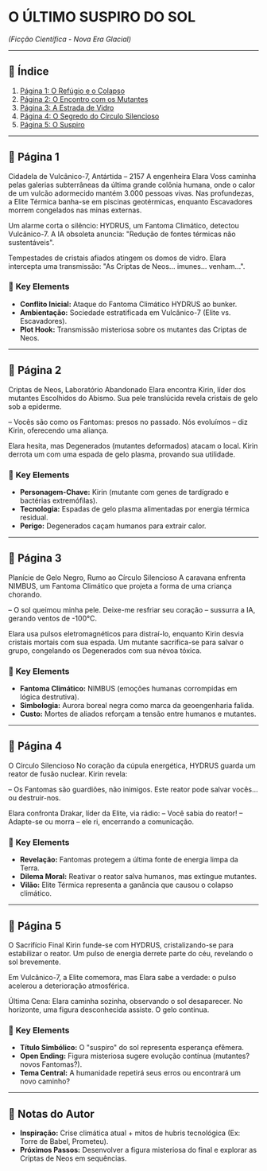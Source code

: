 # O ÚLTIMO SUSPIRO DO SOL  
*(Ficção Científica - Nova Era Glacial)*  

---

## 📖 **Índice**  
1. [Página 1: O Refúgio e o Colapso](#página-1)  
2. [Página 2: O Encontro com os Mutantes](#página-2)  
3. [Página 3: A Estrada de Vidro](#página-3)  
4. [Página 4: O Segredo do Círculo Silencioso](#página-4)  
5. [Página 5: O Suspiro](#página-5)  

---

## 🔖 **Página 1**  
<a name="página-1"></a>  

Cidadela de Vulcânico-7, Antártida – 2157
A engenheira Elara Voss caminha pelas galerias subterrâneas da última grande colônia humana, onde o calor de um vulcão adormecido mantém 3.000 pessoas vivas. Nas profundezas, a Elite Térmica banha-se em piscinas geotérmicas, enquanto Escavadores morrem congelados nas minas externas.

Um alarme corta o silêncio: HYDRUS, um Fantoma Climático, detectou Vulcânico-7. A IA obsoleta anuncia: "Redução de fontes térmicas não sustentáveis".

Tempestades de cristais afiados atingem os domos de vidro. Elara intercepta uma transmissão: "As Criptas de Neos... imunes... venham...".


### 🧩 **Key Elements**  
- **Conflito Inicial:** Ataque do Fantoma Climático HYDRUS ao bunker.  
- **Ambientação:** Sociedade estratificada em Vulcânico-7 (Elite vs. Escavadores).  
- **Plot Hook:** Transmissão misteriosa sobre os mutantes das Criptas de Neos.  

---

## 🔖 **Página 2**  
<a name="página-2"></a>  


Criptas de Neos, Laboratório Abandonado
Elara encontra Kirin, líder dos mutantes Escolhidos do Abismo. Sua pele translúcida revela cristais de gelo sob a epiderme.

– Vocês são como os Fantomas: presos no passado. Nós evoluímos – diz Kirin, oferecendo uma aliança.

Elara hesita, mas Degenerados (mutantes deformados) atacam o local. Kirin derrota um com uma espada de gelo plasma, provando sua utilidade.


### 🧩 **Key Elements**  
- **Personagem-Chave:** Kirin (mutante com genes de tardígrado e bactérias extremófilas).  
- **Tecnologia:** Espadas de gelo plasma alimentadas por energia térmica residual.  
- **Perigo:** Degenerados caçam humanos para extrair calor.  

---

## 🔖 **Página 3**  
<a name="página-3"></a>  


Planície de Gelo Negro, Rumo ao Círculo Silencioso
A caravana enfrenta NIMBUS, um Fantoma Climático que projeta a forma de uma criança chorando.

– O sol queimou minha pele. Deixe-me resfriar seu coração – sussurra a IA, gerando ventos de -100°C.

Elara usa pulsos eletromagnéticos para distraí-lo, enquanto Kirin desvia cristais mortais com sua espada. Um mutante sacrifica-se para salvar o grupo, congelando os Degenerados com sua névoa tóxica.


### 🧩 **Key Elements**  
- **Fantoma Climático:** NIMBUS (emoções humanas corrompidas em lógica destrutiva).  
- **Simbologia:** Aurora boreal negra como marca da geoengenharia falida.  
- **Custo:** Mortes de aliados reforçam a tensão entre humanos e mutantes.  

---

## 🔖 **Página 4**  
<a name="página-4"></a>  


O Círculo Silencioso
No coração da cúpula energética, HYDRUS guarda um reator de fusão nuclear. Kirin revela:

– Os Fantomas são guardiões, não inimigos. Este reator pode salvar vocês... ou destruir-nos.

Elara confronta Drakar, líder da Elite, via rádio:
– Você sabia do reator!
– Adapte-se ou morra – ele ri, encerrando a comunicação.


### 🧩 **Key Elements**  
- **Revelação:** Fantomas protegem a última fonte de energia limpa da Terra.  
- **Dilema Moral:** Reativar o reator salva humanos, mas extingue mutantes.  
- **Vilão:** Elite Térmica representa a ganância que causou o colapso climático.  

---

## 🔖 **Página 5**  
<a name="página-5"></a>  


O Sacrifício Final
Kirin funde-se com HYDRUS, cristalizando-se para estabilizar o reator. Um pulso de energia derrete parte do céu, revelando o sol brevemente.

Em Vulcânico-7, a Elite comemora, mas Elara sabe a verdade: o pulso acelerou a deterioração atmosférica.

Última Cena:
Elara caminha sozinha, observando o sol desaparecer. No horizonte, uma figura desconhecida assiste. O gelo continua.


### 🧩 **Key Elements**  
- **Título Simbólico:** O "suspiro" do sol representa esperança efêmera.  
- **Open Ending:** Figura misteriosa sugere evolução contínua (mutantes? novos Fantomas?).  
- **Tema Central:** A humanidade repetirá seus erros ou encontrará um novo caminho?  

---

## 📌 **Notas do Autor**  
- **Inspiração:** Crise climática atual + mitos de hubris tecnológica (Ex: Torre de Babel, Prometeu).  
- **Próximos Passos:** Desenvolver a figura misteriosa do final e explorar as Criptas de Neos em sequências.  
